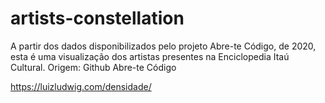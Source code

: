 # artists-constellation
 
A partir dos dados disponibilizados pelo projeto Abre-te Código, de 2020, esta é uma visualização dos artistas presentes na Enciclopedia Itaú Cultural.
Origem: Github Abre-te Código

https://luizludwig.com/densidade/
